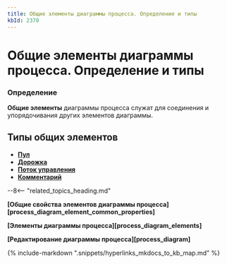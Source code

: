 ```yaml
---
title: Общие элементы диаграммы процесса. Определение и типы
kbId: 2370
---
```


# Общие элементы диаграммы процесса. Определение и типы

### Определение

**Общие элементы** диаграммы процесса служат для соединения и упорядочивания других элементов диаграммы.

## Типы общих элементов

- **[Пул](https://kb.comindware.ru/article.php?id=2366)**
- **[Дорожка](https://kb.comindware.ru/article.php?id=2369)**
- **[Поток управления](https://kb.comindware.ru/article.php?id=2368)**
- **[Комментарий](https://kb.comindware.ru/article.php?id=2367)**

--8<-- "related_topics_heading.md"

**[Общие свойства элементов диаграммы процесса][process_diagram_element_common_properties]**

**[Элементы диаграммы процесса][process_diagram_elements]**

**[Редактирование диаграммы процесса][process_diagram]**

{% include-markdown ".snippets/hyperlinks_mkdocs_to_kb_map.md" %}

